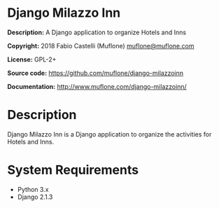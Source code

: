 # Django Milazzo Inn

**Description:** A Django application to organize Hotels and Inns

**Copyright:** 2018 Fabio Castelli (Muflone) <muflone@muflone.com>

**License:** GPL-2+

**Source code:** https://github.com/muflone/django-milazzoinn

**Documentation:** http://www.muflone.com/django-milazzoinn/

# Description

Django Milazzo Inn is a Django application to organize the activities for
Hotels and Inns.

# System Requirements

* Python 3.x
* Django 2.1.3

